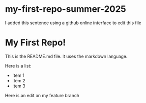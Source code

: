 # my-first-repo-summer-2025


I added this sentence using a github online interface to edit this file

# My First Repo!

This is the README.md file. It uses the markdown language.

Here is a list:

  + Item 1
  + Item 2
  + Item 3

Here is an edit on my feature branch